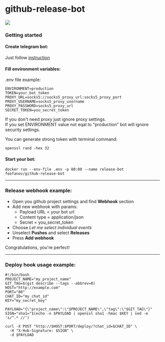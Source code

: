# github-release-bot
![](https://github.com/Ivan-Feofanov/github-release-bot/workflows/lint-and-test/badge.svg)
### Getting started
#### Create telegram bot:
Just follow [instruction](https://core.telegram.org/bots#3-how-do-i-create-a-bot)

#### Fill environment variables:
.env file example:
```shell script
ENVIRONMENT=production
TOKEN=your_bot_token
PROXY_URL=socks5://socks5_proxy_url:socks5_proxy_port
PROXY_USERNAME=socks5_proxy_username
PROXY_PASSWORD=socks5_proxy_url
SECRET_TOKEN=you_secret_token
```
If you don't need proxy just ignore proxy settings.  
If you set ENVIRONMENT value not eqal to "production" bot will ignore security settings.  

You can generate strong token with terminal command:
```shell script
openssl rand -hex 32
```
#### Start your bot:
```shell script
docker run --env-file .env -p 80:80 --name release-bot feofanov/github-release-bot
```
---
### Release webhook example:

* Open you github project settings and find **Webhook** section
* Add new webhook with params:
  * Payload URL = your bot url
  * Content type = application/json
  * Secret = you_secret_token
* Choose *Let me select individual events*
* Unselect **Pushes** and select **Releases**
* Press **Add webhook**

Congratulations, you're perfect!

---
### Deploy hook usage example:
```shell script
#!/bin/bash
PROJECT_NAME="my_project_name"
GIT_TAG=$(git describe --tags --abbrev=0)
HOST="http://example.com"
PORT="80"
CHAT_ID="my_chat_id"
KEY="my_secret_key"

PAYLOAD="{\"project_name\":\"$PROJECT_NAME\",\"tag\":\"$GIT_TAG\"}"
SIGN="sha1="$(echo -n $PAYLOAD | openssl sha1 -hmac $KEY | sed -e 's/^.* //')

curl -X POST "http://$HOST:$PORT/deploy/?chat_id=$CHAT_ID" \
  -H "X-Hub-Signature: $SIGN" \
  -d $PAYLOAD
```
